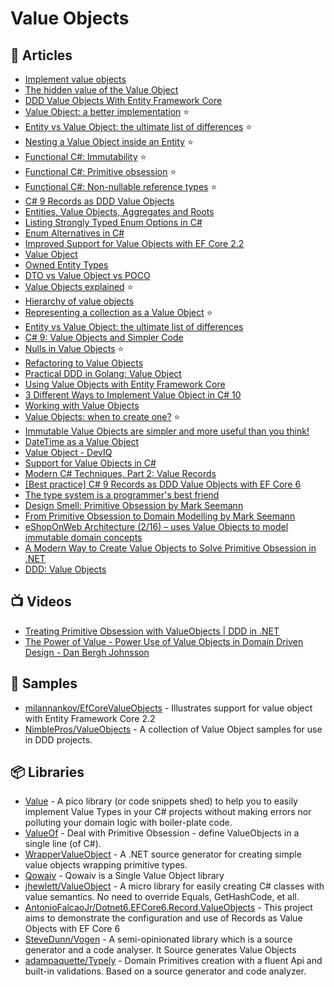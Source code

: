 # Value Objects

## 📕 Articles

- [Implement value objects](https://docs.microsoft.com/en-us/dotnet/architecture/microservices/microservice-ddd-cqrs-patterns/implement-value-objects)
- [The hidden value of the Value Object](https://dev.to/rafalpienkowski/the-hidden-value-of-the-value-object-1hga)
- [DDD Value Objects With Entity Framework Core](https://www.edgesidesolutions.com/ddd-value-objects-with-entity-framework-core/)
- [Value Object: a better implementation](https://enterprisecraftsmanship.com/posts/value-object-better-implementation/) ⭐
- [Entity vs Value Object: the ultimate list of differences](https://enterprisecraftsmanship.com/2016/01/11/entity-vs-value-object-the-ultimate-list-of-differences/) ⭐
- [Nesting a Value Object inside an Entity](https://enterprisecraftsmanship.com/2016/08/09/nesting-a-value-object-inside-an-entity/) ⭐
- [Functional C#: Immutability](https://enterprisecraftsmanship.com/posts/functional-c-immutability/) ⭐
- [Functional C#: Primitive obsession](https://enterprisecraftsmanship.com/posts/functional-c-primitive-obsession/) ⭐
- [Functional C#: Non-nullable reference types](https://enterprisecraftsmanship.com/posts/functional-c-non-nullable-reference-types/) ⭐
- [C# 9 Records as DDD Value Objects](https://enterprisecraftsmanship.com/posts/csharp-records-value-objects/)
- [Entities, Value Objects, Aggregates and Roots](https://lostechies.com/jimmybogard/2008/05/21/entities-value-objects-aggregates-and-roots/)
- [Listing Strongly Typed Enum Options in C#](https://ardalis.com/listing-strongly-typed-enum-options-in-c/)
- [Enum Alternatives in C#](https://ardalis.com/enum-alternatives-in-c/)
- [Improved Support for Value Objects with EF Core 2.2](https://www.nankov.com/posts/improved-support-value-objects-ef-core-22)
- [Value Object](https://jonatandragon.com/value-object)
- [Owned Entity Types](https://docs.microsoft.com/en-us/ef/core/modeling/owned-entities)
- [DTO vs Value Object vs POCO](https://enterprisecraftsmanship.com/posts/dto-vs-value-object-vs-poco/)
- [Value Objects explained](https://enterprisecraftsmanship.com/posts/value-objects-explained/) ⭐
- [Hierarchy of value objects](https://enterprisecraftsmanship.com/posts/hierarchy-value-objects/)
- [Representing a collection as a Value Object](https://enterprisecraftsmanship.com/posts/representing-collection-as-value-object/) ⭐
- [Entity vs Value Object: the ultimate list of differences](https://enterprisecraftsmanship.com/posts/entity-vs-value-object-the-ultimate-list-of-differences/)
- [C# 9: Value Objects and Simpler Code](https://visualstudiomagazine.com/articles/2021/04/07/csharp-9.aspx)
- [Nulls in Value Objects](https://enterprisecraftsmanship.com/posts/nulls-in-value-objects/) ⭐
- [Refactoring to Value Objects](https://ardalis.com/refactoring-value-objects/)
- [Practical DDD in Golang: Value Object](https://levelup.gitconnected.com/practical-ddd-in-golang-value-object-4fc97bcad70)
- [Using Value Objects with Entity Framework Core](https://levelup.gitconnected.com/using-value-objects-with-entity-framework-core-5cead49dbf9c)
- [3 Different Ways to Implement Value Object in C# 10](https://blog.devgenius.io/3-different-ways-to-implement-value-object-in-csharp-10-d8f43e1fa4dc)
- [Working with Value Objects](https://ardalis.com/working-with-value-objects/)
- [Value Objects: when to create one?](https://enterprisecraftsmanship.com/posts/value-objects-when-to-create-one/) ⭐
- [Immutable Value Objects are simpler and more useful than you think!](https://event-driven.io/en/immutable_value_objects/)
- [DateTime as a Value Object](https://ardalis.com/datetime-as-a-value-object/)
- [Value Object - DevIQ](https://deviq.com/domain-driven-design/value-object)
- [Support for Value Objects in C#](https://ardalis.com/support-for-value-objects-in-csharp/)
- [Modern C# Techniques, Part 2: Value Records](https://blog.stephencleary.com/2022/10/modern-csharp-techniques-2-value-records.html)
- [[Best practice] C# 9 Records as DDD Value Objects with EF Core 6](https://dev.to/antoniofalcao/best-practice-c-9-records-as-ddd-value-objects-with-ef-core-6-502p)
- [The type system is a programmer's best friend](https://dusted.codes/the-type-system-is-a-programmers-best-friend)
- [Design Smell: Primitive Obsession by Mark Seemann](https://blog.ploeh.dk/2011/05/25/DesignSmellPrimitiveObsession/)
- [From Primitive Obsession to Domain Modelling by Mark Seemann](https://blog.ploeh.dk/2015/01/19/from-primitive-obsession-to-domain-modelling/)
- [eShopOnWeb Architecture (2/16) – uses Value Objects to model immutable domain concepts](https://davecallan.com/eshoponweb-uses-value-objects-to-model-immutable-domain-concepts/)
- [A Modern Way to Create Value Objects to Solve Primitive Obsession in .NET](https://antondevtips.com/blog/a-modern-way-to-create-value-objects-to-solve-primitive-obsession-in-net)
- [DDD: Value Objects](https://mbarkt3sto.hashnode.dev/ddd-value-objects)

## 📺 Videos
- [Treating Primitive Obsession with ValueObjects | DDD in .NET](https://www.youtube.com/watch?v=h4uldNA1JUE)
- [The Power of Value - Power Use of Value Objects in Domain Driven Design - Dan Bergh Johnsson](https://www.youtube.com/watch?v=vh-LT1mkIz4)

## 🚀 Samples

- [milannankov/EfCoreValueObjects](https://github.com/milannankov/EfCoreValueObjects) - Illustrates support for value object with Entity Framework Core 2.2
- [NimblePros/ValueObjects](https://github.com/NimblePros/ValueObjects) - A collection of Value Object samples for use in DDD projects.
## 📦 Libraries

- [Value](https://github.com/tpierrain/Value) - A pico library (or code snippets shed) to help you to easily implement Value Types in your C# projects without making errors nor polluting your domain logic with boiler-plate code.
- [ValueOf](https://github.com/mcintyre321/ValueOf) - Deal with Primitive Obsession - define ValueObjects in a single line (of C#).
- [WrapperValueObject](https://github.com/martinothamar/WrapperValueObject) - A .NET source generator for creating simple value objects wrapping primitive types.
- [Qowaiv](https://github.com/Qowaiv/Qowaiv) - Qowaiv is a Single Value Object library
- [jhewlett/ValueObject](https://github.com/jhewlett/ValueObject) - A micro library for easily creating C# classes with value semantics. No need to override Equals, GetHashCode, et all.
- [AntonioFalcaoJr/Dotnet6.EFCore6.Record.ValueObjects](https://github.com/AntonioFalcaoJr/Dotnet6.EFCore6.Record.ValueObjects) - This project aims to demonstrate the configuration and use of Records as Value Objects with EF Core 6
- [SteveDunn/Vogen](https://github.com/SteveDunn/Vogen) - A semi-opinionated library which is a source generator and a code analyser. It Source generates Value Objects
- [adampaquette/Typely](https://github.com/adampaquette/Typely) - Domain Primitives creation with a fluent Api and built-in validations. Based on a source generator and code analyzer.
